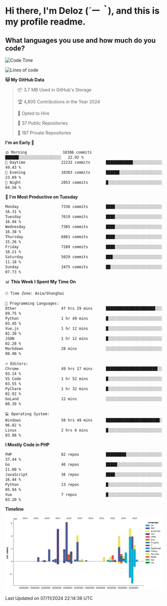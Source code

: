 # **Hi there, I'm Deloz (*´ー｀*), and this is my profile readme.**

## **What languages you use and how much do you code?**

<!--START_SECTION:waka-->
![Code Time](http://img.shields.io/badge/Code%20Time-5%2C003%20hrs%2023%20mins-blue)

![Lines of code](https://img.shields.io/badge/From%20Hello%20World%20I%27ve%20Written-46.3%20million%20lines%20of%20code-blue)

**🐱 My GitHub Data** 

> 📦 3.7 MB Used in GitHub's Storage 
 > 
> 🏆 4,805 Contributions in the Year 2024
 > 
> 💼 Opted to Hire
 > 
> 📜 37 Public Repositories 
 > 
> 🔑 197 Private Repositories 
 > 
**I'm an Early 🐤** 

```text
🌞 Morning                10306 commits       ██████░░░░░░░░░░░░░░░░░░░   22.92 % 
🌆 Daytime                22232 commits       ████████████░░░░░░░░░░░░░   49.43 % 
🌃 Evening                10383 commits       ██████░░░░░░░░░░░░░░░░░░░   23.09 % 
🌙 Night                  2053 commits        █░░░░░░░░░░░░░░░░░░░░░░░░   04.56 % 
```
📅 **I'm Most Productive on Tuesday** 

```text
Monday                   7336 commits        ████░░░░░░░░░░░░░░░░░░░░░   16.31 % 
Tuesday                  7619 commits        ████░░░░░░░░░░░░░░░░░░░░░   16.94 % 
Wednesday                7365 commits        ████░░░░░░░░░░░░░░░░░░░░░   16.38 % 
Thursday                 6861 commits        ████░░░░░░░░░░░░░░░░░░░░░   15.26 % 
Friday                   7289 commits        ████░░░░░░░░░░░░░░░░░░░░░   16.21 % 
Saturday                 5029 commits        ███░░░░░░░░░░░░░░░░░░░░░░   11.18 % 
Sunday                   3475 commits        ██░░░░░░░░░░░░░░░░░░░░░░░   07.73 % 
```


📊 **This Week I Spent My Time On** 

```text
🕑︎ Time Zone: Asia/Shanghai

💬 Programming Languages: 
Other                    47 hrs 29 mins      ██████████████████████░░░   89.75 % 
Python                   1 hr 49 mins        █░░░░░░░░░░░░░░░░░░░░░░░░   03.45 % 
Vue.js                   1 hr 12 mins        █░░░░░░░░░░░░░░░░░░░░░░░░   02.30 % 
JSON                     1 hr 12 mins        █░░░░░░░░░░░░░░░░░░░░░░░░   02.28 % 
Markdown                 28 mins             ░░░░░░░░░░░░░░░░░░░░░░░░░   00.90 % 

🔥 Editors: 
Chrome                   49 hrs 17 mins      ███████████████████████░░   93.14 % 
VS Code                  1 hr 52 mins        █░░░░░░░░░░░░░░░░░░░░░░░░   03.55 % 
PyCharm                  1 hr 32 mins        █░░░░░░░░░░░░░░░░░░░░░░░░   02.92 % 
GoLand                   12 mins             ░░░░░░░░░░░░░░░░░░░░░░░░░   00.39 % 

💻 Operating System: 
Windows                  50 hrs 49 mins      ████████████████████████░   96.02 % 
Linux                    2 hrs 6 mins        █░░░░░░░░░░░░░░░░░░░░░░░░   03.98 % 
```

**I Mostly Code in PHP** 

```text
PHP                      82 repos            █████████░░░░░░░░░░░░░░░░   37.44 % 
Go                       46 repos            █████░░░░░░░░░░░░░░░░░░░░   21.00 % 
JavaScript               36 repos            ████░░░░░░░░░░░░░░░░░░░░░   16.44 % 
Python                   13 repos            █░░░░░░░░░░░░░░░░░░░░░░░░   05.94 % 
Vue                      7 repos             █░░░░░░░░░░░░░░░░░░░░░░░░   03.20 % 
```



**Timeline**

![Lines of Code chart](https://raw.githubusercontent.com/deloz/deloz/main/assets/bar_graph.png)


 Last Updated on 07/11/2024 22:14:36 UTC
<!--END_SECTION:waka-->
